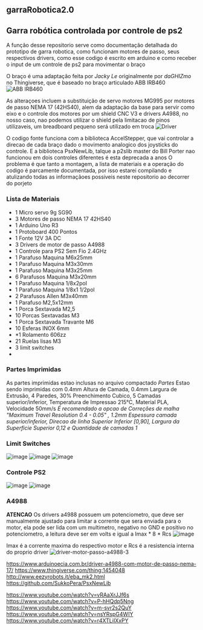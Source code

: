 ## garraRobotica2.0
## Garra robótica controlada por controle de ps2 
A função desse repositorio serve como documentação detalhada do prototipo de garra robotica, como funcionam motores de passo, seus respectivos drivers, como esse codigo é escrito em arduino e como receber o input de um controle de ps2 para movimentar o braço

O braço é uma adaptação feita por *Jacky Le* originalmente por *daGHIZmo* no Thingiverse, que é baseado no braço articulado ABB IRB460
![ABB IRB460](https://github.com/BlueHero233/garraRobotica2.0/assets/87818077/de3d02c1-07e0-49a4-be0a-f1199ee107cb)

As alteraçoes incluem a substituição de servo motores MG995 por motores de passo NEMA 17 (42HS40), alem da adaptação da base para servir como eixo e o controle dos motores por um shield CNC V3 e drivers A4988, no nosso caso, nao podemos utilizar o shield pela limitacao de pinos utilizaveis, um breadboard pequeno será utilizado em troca
![Driver](https://github.com/BlueHero233/garraRobotica2.0/assets/87818077/fade96de-fefd-489c-bbb5-cf98203a58ac)

O codigo fonte funciona com a biblioteca AccelStepper, que vai controlar a direcao de cada braço dado o movimento analogico dos joysticks do controle.
E a biblioteca PsxNewLib, talque a p2slib master do Bill Porter nao funcionou em dois controles diferentes é esta deprecada a anos
O problema é que tanto a montagem, a lista de materiais e a operação do codigo é parcamente documentada, por isso estarei compilando e atulizando todas as informaçãoes possiveis neste repositorio ao decorrer do porjeto

### Lista de Materiais
- 1 Micro servo 9g SG90
- 3 Motores de passo NEMA 17 42HS40
- 1 Arduino Uno R3
- 1 Protoboard 400 Pontos
- 1 Fonte 12V 3A DC
- 3 Drivers de motor de passo A4988
- 1 Controle para PS2 Sem Fio 2.4GHz
- 1 Parafuso Maquina M6x25mm
- 1 Parafuso Maquina M3x30mm
- 1 Parafuso Maquina M3x25mm
- 6 Parafusos Maquina M3x20mm
- 1 Parafuso Maquina 1/8x2pol
- 1 Parafuso Maquina 1/8x1 1/2pol
- 2 Parafusos Allen M3x40mm
- 1 Parafuso M2,5x12mm
- 1 Porca Sextavada M2,5
- 10 Porcas Sextavadas M3
- 1 Porca Sextavada Travante M6
- 10 Esferas INOX 6mm
- *1 Rolamento 606zz
- 21 Ruelas lisas M3
- 3 limit switches
- 
### Partes Imprimidas
As partes imprimidas estao inclusas no arquivo compactado *Partes*
Estao sendo imprimidas com 0.4mm Altura de Camada, 0.4mm Largura de Extrusão, 4 Paredes, 30% Preenchimento Cubico, 5 Camadas superior/inferior, Temperatura de Impressao 215°C, Material PLA, Velocidade 50mm/s
*É recomendado a opcao de Correções de malha "Maximum Travel Resolution 0.4 - 0.05" , 1.2mm Espessura camada superior/inferior, Direcao de linha Superior Inferior [0,90], Largura da Superficie Superior 0,12 e Quantidade de camadas 1*

### Limit Switches
![image](https://github.com/BlueHero233/garraRobotica2.0/assets/87818077/657a3e3d-4c27-44f8-a140-e66b20c6d094)
![image](https://github.com/BlueHero233/garraRobotica2.0/assets/87818077/fa8bcd61-e897-4dca-845d-7b8687408236)
![image](https://github.com/BlueHero233/garraRobotica2.0/assets/87818077/e15ffbc7-5ce9-410b-9724-3fcfbb4a5db3)

### Controle PS2
![image](https://github.com/BlueHero233/garraRobotica2.0/assets/87818077/b3732631-9a10-4f62-85f7-056e1779e9f9)
![image](https://github.com/BlueHero233/garraRobotica2.0/assets/87818077/06726c2c-2e81-4f99-a468-65765b527c02)

### A4988
**ATENCAO** Os drivers a4988 possuem um potenciometro, que deve ser manualmente ajustado para limitar a corrente que sera enviada para o motor, ela pode ser lida com um multimetro, negativo no GND e positivo no potenciometro, a leitura deve ser em volts e igual a Imax * 8 * Rcs
![image](https://github.com/BlueHero233/garraRobotica2.0/assets/87818077/cfe7fdf1-a19e-4ab4-ae43-654d263139ce)

Imax é a corrente maxima do respectivo motor e Rcs é a resistencia interna do proprio driver 
![driver-motor-passo-a4988-3](https://github.com/BlueHero233/garraRobotica2.0/assets/87818077/e63104f2-378e-4e6a-bdc8-badcfe2ef021)

https://www.arduinoecia.com.br/driver-a4988-com-motor-de-passo-nema-17/
https://www.thingiverse.com/thing:1454048
http://www.eezyrobots.it/eba_mk2.html
https://github.com/SukkoPera/PsxNewLib

https://www.youtube.com/watch?v=vRAaXrJJf6s
https://www.youtube.com/watch?v=P-hHQdp5Nng
https://www.youtube.com/watch?v=m-svr2s2QuY
https://www.youtube.com/watch?v=nsYRspG4WIY
https://www.youtube.com/watch?v=r4XTLiIXxPY
